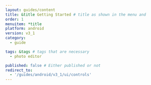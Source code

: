 ```yaml
---
layout: guides/content
title: &title Getting Started # title as shown in the menu and 
order: 1
menuitem: *title
platform: android
version: v3_1
category: 
  - guide

tags: &tags # tags that are necessary
  - photo editor 

published: false # Either published or not 
redirect_to:
  - '/guides/android/v3_1/ui/controls'
---
```

